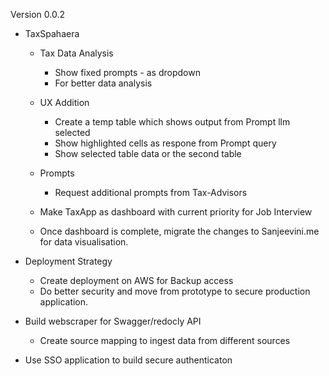 Version 0.0.2

- TaxSpahaera
    - Tax Data Analysis
        - Show fixed prompts - as dropdown
        - For better data analysis
        
    - UX Addition
        - Create a temp table which shows output from Prompt llm selected
        - Show highlighted cells as respone from Prompt query 
        - Show selected table data or the second table
        
    - Prompts
        - Request additional prompts from Tax-Advisors
    - Make TaxApp as dashboard with current priority for Job Interview
    - Once dashboard is complete, migrate the changes to Sanjeevini.me for data visualisation.

- Deployment Strategy
    - Create deployment on AWS for Backup access
    - Do better security and move from prototype to secure production application.

- Build webscraper for Swagger/redocly API 
    - Create source mapping to ingest data from different sources
- Use SSO application to build secure authenticaton